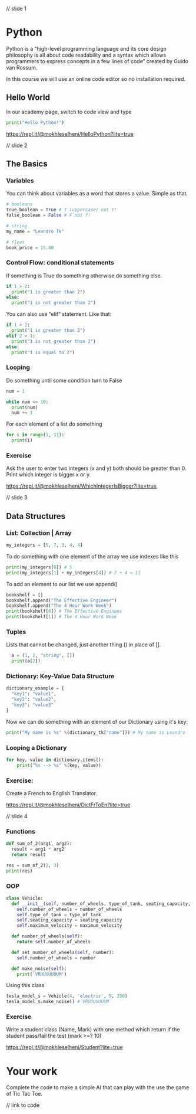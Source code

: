 // slide 1
# Python
Python is a “high-level programming language and its core design philosophy is all about code readability and a syntax which allows programmers to express concepts in a few lines of code” created by Guido van Rossum.

In this course we will use an online code editor so no installation required.

## Hello World
In our academy page, switch to code view and type
```python
print("Hello Python!")
```

https://repl.it/@mokhleselheni/HelloPython?lite=true

// slide 2
## The Basics
### Variables
You can think about variables as a word that stores a value. Simple as that.

```python
# booleans
true_boolean = True # T (uppercase) not t!
false_boolean = False # F not f!

# string
my_name = "Leandro Tk"

# float
book_price = 15.80
```


### Control Flow: conditional statements
If something is True do something otherwise do something else.

```python
if 1 > 2:
  print("1 is greater than 2")
else:
  print("1 is not greater than 2")
```

You can also use “elif” statement. Like that:

```python
if 1 > 2:
  print("1 is greater than 2")
elif 2 > 1:
  print("1 is not greater than 2")
else:
  print("1 is equal to 2")
```

### Looping
Do something until some condition turn to False
```python
num = 1

while num <= 10:
  print(num)
  num += 1
```

For each element of a list do something
```python
for i in range(1, 11):
  print(i)
```

### Exercise
Ask the user to enter two integers (x and y) both should be greater than 0.
Print which integer is bigger x or y.

https://repl.it/@mokhleselheni/WhichIntegerIsBigger?lite=true

// slide 3
## Data Structures
### List: Collection | Array
```python
my_integers = [5, 7, 3, 4, 4]
```

To do something with one element of the array we use indexes like this
```python
print(my_integers[0]) # 5
print(my_integers[1] + my_integers[4]) # 7 + 4 = 11
```

To add an element to our list we use append()
```python
bookshelf = []
bookshelf.append("The Effective Engineer")
bookshelf.append("The 4 Hour Work Week")
print(bookshelf[0]) # The Effective Engineer
print(bookshelf[1]) # The 4 Hour Work Week
```

### Tuples
Lists that cannot be changed, just another thing () in place of [].

```python
  a = (1, 2, "string", [])
  print(a[2])
```

### Dictionary: Key-Value Data Structure
```python
dictionary_example = {
  "key1": "value1",
  "key2": "value2",
  "key3": "value3"
}
```

Now we can do something with an element of our Dictionary using it's key:
```Python
print("My name is %s" %(dictionary_tk["name"])) # My name is Leandro
```

### Looping a Dictionary
```python
for key, value in dictionary.items():
    print("%s --> %s" %(key, value))
```

### Exercise:
Create a French to English Translator.

https://repl.it/@mokhleselheni/DictFrToEn?lite=true


// slide 4

### Functions
```python
def sum_of_2(arg1, arg2):
  result = arg1 * arg2
  return result

res = sum_of_2(2, 3)
print(res)
```

### OOP
```python
class Vehicle:
  def __init__(self, number_of_wheels, type_of_tank, seating_capacity, maximum_velocity):
    self.number_of_wheels = number_of_wheels
    self.type_of_tank = type_of_tank
    self.seating_capacity = seating_capacity
    self.maximum_velocity = maximum_velocity

  def number_of_wheels(self):
    return self.number_of_wheels

  def set_number_of_wheels(self, number):
    self.number_of_wheels = number

  def make_noise(self):
    print('VRUUUUUUUM')
```

Using this class
```python
tesla_model_s = Vehicle(4, 'electric', 5, 250)
tesla_model_s.make_noise() # VRUUUUUUUM
```

### Exercise
Write a student class (Name, Mark) with one method which return if the student pass/fail the test (mark >=? 10)

https://repl.it/@mokhleselheni/Student?lite=true


# Your work
Complete the code to make a simple AI that can play with the use the game of Tic Tac Toe.

// link to code
